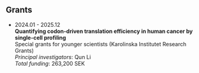 ## Grants
- 2024.01 - 2025.12 <br>
**Quantifying codon-driven translation efficiency in human cancer by single-cell profiling** <br>
Special grants for younger scientists (Karolinska Institutet Research Grants) <br>
*Principal investigators*: Qun Li <br>
*Total funding*: 263,200 SEK
